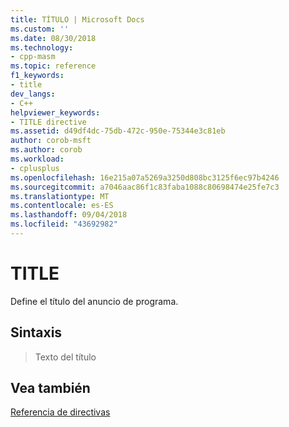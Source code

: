 ```yaml
---
title: TÍTULO | Microsoft Docs
ms.custom: ''
ms.date: 08/30/2018
ms.technology:
- cpp-masm
ms.topic: reference
f1_keywords:
- title
dev_langs:
- C++
helpviewer_keywords:
- TITLE directive
ms.assetid: d49df4dc-75db-472c-950e-75344e3c81eb
author: corob-msft
ms.author: corob
ms.workload:
- cplusplus
ms.openlocfilehash: 16e215a07a5269a3250d808bc3125f6ec97b4246
ms.sourcegitcommit: a7046aac86f1c83faba1088c80698474e25fe7c3
ms.translationtype: MT
ms.contentlocale: es-ES
ms.lasthandoff: 09/04/2018
ms.locfileid: "43692982"
---
```

# <a name="title"></a>TITLE

Define el título del anuncio de programa.

## <a name="syntax"></a>Sintaxis

> Texto del título

## <a name="see-also"></a>Vea también

[Referencia de directivas](../../assembler/masm/directives-reference.md)<br/>